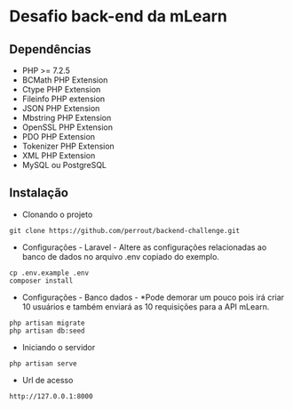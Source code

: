 # Desafio back-end da mLearn

## Dependências
- PHP >= 7.2.5
- BCMath PHP Extension
- Ctype PHP Extension
- Fileinfo PHP extension
- JSON PHP Extension
- Mbstring PHP Extension
- OpenSSL PHP Extension
- PDO PHP Extension
- Tokenizer PHP Extension
- XML PHP Extension
- MySQL ou PostgreSQL

## Instalação
- Clonando o projeto
```
git clone https://github.com/perrout/backend-challenge.git
```
- Configurações - Laravel - Altere as configurações relacionadas ao banco de dados no arquivo .env copiado do exemplo.
```
cp .env.example .env
composer install
```
- Configurações - Banco dados - *Pode demorar um pouco pois irá criar 10 usuários e também enviará as 10 requisições para a API mLearn.
```
php artisan migrate
php artisan db:seed
```
- Iniciando o servidor
```
php artisan serve
```
- Url de acesso
```
http://127.0.0.1:8000
```